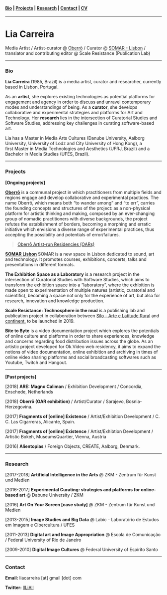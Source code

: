 
#### [Bio](https://liacarreira.github.io/#bio)  | [Projects](https://liacarreira.github.io/#projects) | [Research](https://liacarreira.github.io/#research) | [Contact](https://liacarreira.github.io/#contact) | [CV](cv.md)

___

# Lia Carreira
Media Artist / Artist-curator @ [Oberrō](https://oberro.github.io/) / Curator @ [SOMAR - Lisbon](http://somarlisboa.com/wp/) / translator and contributing editor @ Scale Resistance (Publication Lab) 

___

### Bio 

**Lia Carreira** (1985, Brazil) is a media artist, curator and researcher, currently based in Lisbon, Portugal.

As an **artist**, she explores existing technologies as potential platforms for engagement and agency in order to discuss and unravel contemporary modes and understandings of being. As a **curator**, she develops collaborative and experimental strategies and platforms for Art and Technology. Her **research** lies in the intersection of Curatorial Studies and Software Studies, addressing key challenges in curating software-based art. 

Lia has a Master in Media Arts Cultures (Danube University, Aalborg University, University of Lodz and 
City University of Hong Kong), a first Master in Media Technologies and Aesthetics (UFRJ, Brazil) 
and a Bachelor in Media Studies (UFES, Brazil).

___

### Projects

**[Ongoing projects]**

[**Oberrō**](https://oberro.github.io/) is a communal project in which practitioners from multiple fields and regions engage and develop collaborative and experimental practices. The name Oberrō, which means both “to wander among” and “to err”, carries the founding concepts and structures of the project: as a non-physical platform for artistic thinking and making, composed by an ever-changing group of nomadic practitioners with diverse backgrounds, the project refutes the establishment of borders, becoming a morphing and erratic initiative which envisions a diverse range of experimental practices, thus accepting the possibility and potentials of error/failures. 
> [Oberrō Artist-run Residencies (OARs)](https://oaresidencies.github.io/)

[**SOMAR Lisbon**](http://somarlisboa.com/wp/)
SOMAR is a new space in Lisbon dedicated to sound, art and technology. It promotes courses, exhibitions, concerts, talks and presentations in different formats.

**The Exhibition Space as a Laboratory** is a research project in the intersection of Curatorial Studies with Software Studies, which aims to transform the exhibition space into a “laboratory”, where the exhibition is made open to experimentation of multiple natures (artistic, curatorial and scientific), becoming a space not only for the experience of art, but also for research, innovation and knowledge production.

**Scale Resistance: Technosphere in the mud** is a publishing lab and publication project in collaboration between [Silo - Arte e Latitude Rural](https://silo.org.br/) and [continent.](http://continentcontinent.cc/index.php/continent) to be launched in 2019.  

**Bite to Byte** is a video documentation project which explores the potentials of online culture and 
platforms in order to share experiences, knowledge and concerns regarding food distribution issues across the globe. 
As an artistic project developed for Ok.Video web residency, it aims to expand the notions of video documentation, 
online exhibition and archiving in times of online video sharing platforms and social broadcasting softwares such as 
Youtube, Twitch and Hangout.

___

**[Past projects]**

[2018] **ARE: Magno Caliman** / Exhibition Development / Concordia, Enschede, Netherlands

[2018] **Oberrō (OAR exhibition)** / Artist/Curator / Sarajevo, Bosnia-Herzegovina.

[2017] **Fragments of [online] Existence** / Artist/Exhibition Development /  C. C. Las Cigarreras, Alicante, Spain. 

[2017] **Fragments of [online] Existence** / Artist/Exhibtion Development / Artistic Bokeh, MuseumsQuartier, Vienna, Austria

[2016] **Alientopias** / Foreign Objects, CREATE, Aalborg, Denmark.


___

### Research

[2017-2018] **Artificial Intelligence in the Arts** @ ZKM - Zentrum für Kunst und Medien 

[2016-2017] **Experimental Curating: strategies and platforms for online-based art** @ Dabune University / ZKM 

[2016] **Art On Your Screen [case study]** @ ZKM - Zentrum für Kunst und Medien 

[2013-2015] **Image Studies and Big Data** @ Labic - Laboratório de Estudos em Imagem e Cibercultura / UFES

[2011-2013] **Digital art and Image Appropriation** @ Escola de Comunicação / Federal University of Rio de Janeiro 

[2009-2010] **Digital Image Cultures** @ Federal University of Espírito Santo 


___

### Contact 

**Email:** liacarreira [at] gmail [dot] com

**Twitter:** [llLiAll](https://twitter.com/llLiAll)



